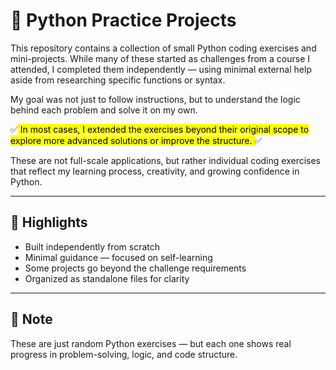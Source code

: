 # 🐍 Python Practice Projects

This repository contains a collection of small Python coding exercises and mini-projects. While many of these started as challenges from a course I attended, I completed them independently — using minimal external help aside from researching specific functions or syntax.

My goal was not just to follow instructions, but to understand the logic behind each problem and solve it on my own. 

✅<mark> In most cases, I extended the exercises beyond their original scope to explore more advanced solutions or improve the structure. </mark>✅

These are not full-scale applications, but rather individual coding exercises that reflect my learning process, creativity, and growing confidence in Python.

---

## 🚀 Highlights
- Built independently from scratch
- Minimal guidance — focused on self-learning
- Some projects go beyond the challenge requirements
- Organized as standalone files for clarity

---

## 📌 Note
These are just random Python exercises — but each one shows real progress in problem-solving, logic, and code structure.
